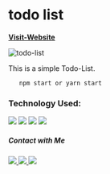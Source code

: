 # todo list

[**Visit-Website**](https://as-todo-app.netlify.app/)

![todo-list](https://i.ibb.co/BK7Bk7r/ezgif-3-eeb1bbb25e.gif)

This is a simple Todo-List.

```
   npm start or yarn start
```

<h3 align="left">Technology Used:</h3>
<p>
  <img src="https://img.shields.io/badge/React.js-20232A?style=for-the-badge&logo=react&logoColor=61DAFB" />
  <img src="https://img.shields.io/badge/CSS3-1572B6?style=for-the-badge&logo=css3&logoColor=white" />
  <img src="https://img.shields.io/badge/netlify-39a5bf?style=for-the-badge&logo=netlify&logoColor=white" />
  <img src="https://img.shields.io/badge/redux-764abc?style=for-the-badge&logo=redux&logoColor=white" />
</p>


<h5 align="left">Contact with Me</h5>
<a href="https://www.linkedin.com/in/dev-abu-sayed"  target="blank">
 <img src="https://img.shields.io/badge/linkedin-0e76a8?style=for-the-badge&logo=linkedin&logoColor=white" />
</a>
<a href="https://abu-sayed.netlify.app/"  target="blank">
 <img src="https://img.shields.io/badge/Website-204895?style=for-the-badge&logo=Website&logoColor=white" />
</a>
<a href="mailto:devabusayed69@gmail.com"  target="blank">
 <img src="https://img.shields.io/badge/email-EA4335?style=for-the-badge&logo=gmail&logoColor=white" />
</a>
